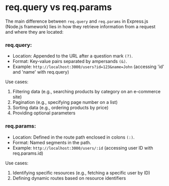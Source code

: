 # req.query vs req.params
The main difference between `req.query` and `req.params` in Express.js (Node.js framework) lies in how they retrieve information from a request and where they are located:

### req.query:

- Location: Appended to the URL after a question mark `(?)`.
- Format: Key-value pairs separated by ampersands `(&)`.
- Example: `http://localhost:3000/users?id=123&name=John` (accessing 'id' and 'name' with req.query)

Use cases:
1. Filtering data (e.g., searching products by category on an e-commerce site)
2. Pagination (e.g., specifying page number on a list)
3. Sorting data (e.g., ordering products by price)
4. Providing optional parameters

### req.params:

- Location: Defined in the route path enclosed in colons `(:)`.
- Format: Named segments in the path.
- Example: `http://localhost:3000/users/:id`  (accessing user ID with req.params.id)

Use cases:
1. Identifying specific resources (e.g., fetching a specific user by ID)
2. Defining dynamic routes based on resource identifiers
